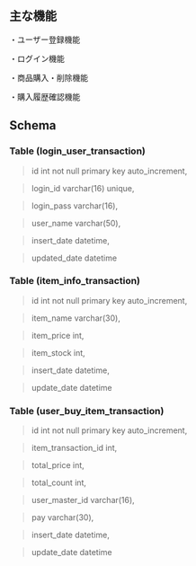 ## 主な機能
・ユーザー登録機能

・ログイン機能

・商品購入・削除機能

・購入履歴確認機能


## Schema
### Table (login_user_transaction)
>id int not null primary key auto_increment,

>login_id varchar(16) unique,

>login_pass varchar(16),

>user_name varchar(50),

>insert_date datetime,

>updated_date datetime


### Table (item_info_transaction)
>id int not null primary key auto_increment,

>item_name varchar(30),

>item_price int,

>item_stock int,

>insert_date datetime,

>update_date datetime


### Table (user_buy_item_transaction)
>id int not null primary key auto_increment,

>item_transaction_id int,

>total_price int,

>total_count int,

>user_master_id varchar(16),

>pay varchar(30),

>insert_date datetime,

>update_date datetime
